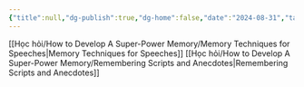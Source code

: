 ```yaml
---
{"title":null,"dg-publish":true,"dg-home":false,"date":"2024-08-31","tags":["#book","#memory","#How_to_Develop_A_Super_Power_Memory"],"Chương":"Chương9","permalink":"/hoc-hoi/how-to-develop-a-super-power-memory/c9-speeches-articles-scripts/","dgPassFrontmatter":true,"noteIcon":"","updated":"2025-01-14T22:28:10.947+07:00"}
---
```


[[Học hỏi/How to Develop A Super-Power Memory/Memory Techniques for Speeches\|Memory Techniques for Speeches]]
[[Học hỏi/How to Develop A Super-Power Memory/Remembering Scripts and Anecdotes\|Remembering Scripts and Anecdotes]]

